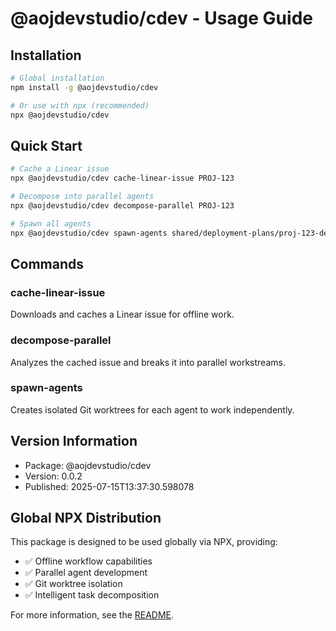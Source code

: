 # @aojdevstudio/cdev - Usage Guide

## Installation

```bash
# Global installation
npm install -g @aojdevstudio/cdev

# Or use with npx (recommended)
npx @aojdevstudio/cdev
```

## Quick Start

```bash
# Cache a Linear issue
npx @aojdevstudio/cdev cache-linear-issue PROJ-123

# Decompose into parallel agents
npx @aojdevstudio/cdev decompose-parallel PROJ-123

# Spawn all agents
npx @aojdevstudio/cdev spawn-agents shared/deployment-plans/proj-123-deployment-plan.json
```

## Commands

### cache-linear-issue
Downloads and caches a Linear issue for offline work.

### decompose-parallel
Analyzes the cached issue and breaks it into parallel workstreams.

### spawn-agents
Creates isolated Git worktrees for each agent to work independently.

## Version Information

- Package: @aojdevstudio/cdev
- Version: 0.0.2
- Published: 2025-07-15T13:37:30.598078

## Global NPX Distribution

This package is designed to be used globally via NPX, providing:
- ✅ Offline workflow capabilities
- ✅ Parallel agent development
- ✅ Git worktree isolation
- ✅ Intelligent task decomposition

For more information, see the [README](./README.md).

